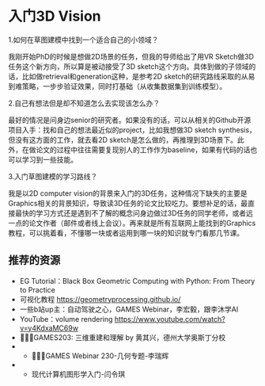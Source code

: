 # 入门3D Vision

1.如何在草图建模中找到一个适合自己的小领域？

我刚开始PhD的时候是想做2D场景的任务，但我的导师给出了用VR Sketch做3D任务这个新方向，所以算是被动接受了3D sketch这个方向。具体到做的子领域的话，比如做retrieval和generation这种，是参考2D sketch的研究路线采取的从易到难策略，一步步验证效果，同时打基础（从收集数据集到训练模型）。
 
2.自己有想法但是却不知道怎么去实现该怎么办？

最好的情况是问身边senior的研究者。如果没有的话，可以从相关的Github开源项目入手：找和自己的想法最近似的project，比如我想做3D sketch synthesis，但没有这方面的工作，就去看2D sketch是怎么做的，再推理到3D场景下。此外，在做论文的过程中往往需要复现别人的工作作为baseline，如果有代码的话也可以学习到一些技能。

3.入门草图建模的学习路线？

我是以2D computer vision的背景来入门的3D任务，这种情况下缺失的主要是Graphics相关的背景知识，导致读3D任务的论文比较吃力。要想补足的话，最直接最快的学习方式还是遇到不了解的概念问身边做过3D任务的同学老师，或者远一点的论文作者（邮件或者线上会议）。再来就是所有互联网上能找到的Graphics教程，可以挑着看，不懂哪一块或者运用到哪一块的知识就专门看那几节课。

## 推荐的资源

* EG Tutorial：Black Box Geometric Computing with Python: From Theory to Practice
* 可视化教程 https://geometryprocessing.github.io/
* 一些b站up主：自动驾驶之心，GAMES Webinar，李宏毅，跟李沐学AI
* YouTube：volume rendering https://www.youtube.com/watch?v=y4KdxaMC69w
* 🧑🏻‍🏫GAMES203: 三维重建和理解 by 黄其兴，德州大学奥斯丁分校
*   * 🧑🏻‍🏫GAMES Webinar 230-几何专题-李瑞辉
*   * 现代计算机图形学入门-闫令琪